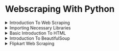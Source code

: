 # Webscraping With Python



<details>

<summary>Introduction To Web Scraping</summary>



</details>

<details>

<summary>Importing Necessary Libraries</summary>



</details>

<details>

<summary>Basic Introduction To HTML</summary>



</details>

<details>

<summary>Introduction To BeautifulSoup</summary>



</details>

<details>

<summary>Flipkart Web Scraping</summary>



</details>

